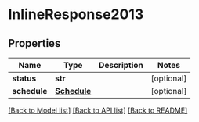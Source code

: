 # InlineResponse2013

## Properties
Name | Type | Description | Notes
------------ | ------------- | ------------- | -------------
**status** | **str** |  | [optional] 
**schedule** | [**Schedule**](Schedule.md) |  | [optional] 

[[Back to Model list]](../README.md#documentation-for-models) [[Back to API list]](../README.md#documentation-for-api-endpoints) [[Back to README]](../README.md)


